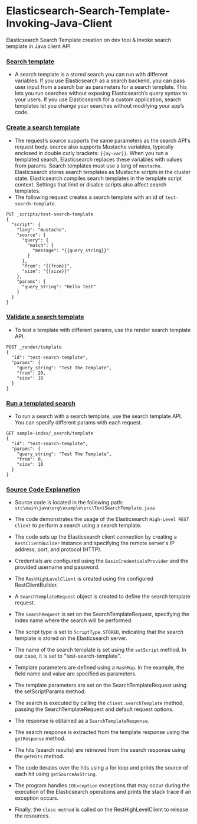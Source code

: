 # Elasticsearch-Search-Template-Invoking-Java-Client
Elasticsearch Search Template creation on dev tool &amp; Invoke search template in Java client API

### [Search template](https://www.elastic.co/guide/en/elasticsearch/reference/current/search-template.html) 
- A search template is a stored search you can run with different variables. If you use Elasticsearch as a search backend, you can pass user input from a search bar as parameters for a search template. This lets you run searches without exposing Elasticsearch’s query syntax to your users. If you use Elasticsearch for a custom application, search templates let you change your searches without modifying your app’s code.

### [Create a search template](https://www.elastic.co/guide/en/elasticsearch/reference/current/search-template.html#create-search-template)
- The request’s source supports the same parameters as the search API's request body. source also supports Mustache variables, typically enclosed in double curly brackets: `{{my-var}}`. When you run a templated search, Elasticsearch replaces these variables with values from params. Search templates must use a lang of `mustache`. Elasticsearch stores search templates as Mustache scripts in the cluster state. Elasticsearch compiles search templates in the template script context. Settings that limit or disable scripts also affect search templates.
- The following request creates a search template with an id of `test-search-template`.
```
PUT _scripts/test-search-template
{
  "script": {
    "lang": "mustache",
    "source": {
      "query": {
        "match": {
          "message": "{{query_string}}"
        }
      },
      "from": "{{from}}",
      "size": "{{size}}"
    },
    "params": {
      "query_string": "Hello Test"
    }
  }
}
```

### [Validate a search template](https://www.elastic.co/guide/en/elasticsearch/reference/current/search-template.html#validate-search-template)
- To test a template with different params, use the render search template API.
```
POST _render/template
{
  "id": "test-search-template",
  "params": {
    "query_string": "Test The Template",
    "from": 20,
    "size": 10
  }
}
```

### [Run a templated search](https://www.elastic.co/guide/en/elasticsearch/reference/current/search-template.html#run-templated-search)
- To run a search with a search template, use the search template API. You can specify different params with each request.
```
GET sample-index/_search/template
{
  "id": "test-search-template",
  "params": {
    "query_string": "Test The Template",
    "from": 0,
    "size": 10
  }
}
```
### [Source Code Explanation](https://github.com/af4092/Elasticsearch-Search-Template-Invoking-Java-Client/blob/main/src/src/main/java/org/example/src/TextSearchTemplate.java)
- Source code is located in the following path: `src\main\java\org\example\src\TextSearchTemplate.java`

- The code demonstrates the usage of the Elasticsearch `High-Level REST Client` to perform a search using a search template.

- The code sets up the Elasticsearch client connection by creating a `RestClientBuilder` instance and specifying the remote server's IP address, port, and protocol (HTTP).

- Credentials are configured using the `BasicCredentialsProvider` and the provided username and password.

- The `RestHighLevelClient` is created using the configured RestClientBuilder.

- A `SearchTemplateRequest` object is created to define the search template request.

- The `SearchRequest` is set on the SearchTemplateRequest, specifying the index name where the search will be performed.

- The script type is set to `ScriptType.STORED`, indicating that the search template is stored on the Elasticsearch server.

- The name of the search template is set using the `setScript` method. In our case, it is set to "test-search-template".

- Template parameters are defined using a `HashMap`. In the example, the field name and value are specified as parameters.

- The template parameters are set on the SearchTemplateRequest using the setScriptParams method.

- The search is executed by calling the `client.searchTemplate` method, passing the SearchTemplateRequest and default request options.

- The response is obtained as a `SearchTemplateResponse`.

- The search response is extracted from the template response using the `getResponse` method.

- The hits (search results) are retrieved from the search response using the `getHits` method.

- The code iterates over the hits using a for loop and prints the source of each hit using `getSourceAsString`.

- The program handles `IOException` exceptions that may occur during the execution of the Elasticsearch operations and prints the stack trace if an exception occurs.

- Finally, the `close method` is called on the RestHighLevelClient to release the resources.
